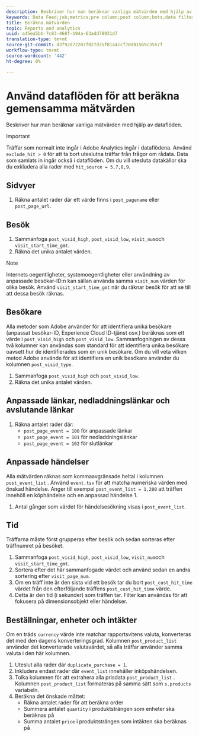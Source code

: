 ```yaml
---
description: Beskriver hur man beräknar vanliga mätvärden med hjälp av dataflöden.
keywords: Data Feed;job;metrics;pre column;post column;bots;date filtering;event string;common;formulas
title: Beräkna mätvärden
topic: Reports and analytics
uuid: a45ea5bb-7c83-468f-b94a-63add78931d7
translation-type: tm+mt
source-git-commit: d3f92d72207f027d35f81a4ccf70d01569c3557f
workflow-type: tm+mt
source-wordcount: '442'
ht-degree: 0%

---
```



# Använd dataflöden för att beräkna gemensamma mätvärden

Beskriver hur man beräknar vanliga mätvärden med hjälp av dataflöden.

>[!IMPORTANT]
>
>Träffar som normalt inte ingår i Adobe Analytics ingår i dataflödena. Använd `exclude_hit > 0` för att ta bort uteslutna träffar från frågor om rådata. Data som samlats in ingår också i dataflöden. Om du vill utesluta datakällor ska du exkludera alla rader med `hit_source = 5,7,8,9`.

## Sidvyer

1. Räkna antalet rader där ett värde finns i `post_pagename` eller `post_page_url`.

## Besök

1. Sammanfoga `post_visid_high`, `post_visid_low`, `visit_num`och `visit_start_time_gmt`.
1. Räkna det unika antalet värden.

>[!NOTE]
>
>Internets oegentligheter, systemoegentligheter eller användning av anpassade besökar-ID:n kan sällan använda samma `visit_num` värden för olika besök. Använd `visit_start_time_gmt` när du räknar besök för att se till att dessa besök räknas.

## Besökare

Alla metoder som Adobe använder för att identifiera unika besökare (anpassat besökar-ID, Experience Cloud ID-tjänst osv.) beräknas som ett värde i `post_visid_high` och `post_visid_low`. Sammanfogningen av dessa två kolumner kan användas som standard för att identifiera unika besökare oavsett hur de identifierades som en unik besökare. Om du vill veta vilken metod Adobe använde för att identifiera en unik besökare använder du kolumnen `post_visid_type`.

1. Sammanfoga `post_visid_high` och `post_visid_low`.
2. Räkna det unika antalet värden.

## Anpassade länkar, nedladdningslänkar och avslutande länkar

1. Räkna antalet rader där:
   * `post_page_event = 100` för anpassade länkar
   * `post_page_event = 101` för nedladdningslänkar
   * `post_page_event = 102` för slutlänkar

## Anpassade händelser

Alla mätvärden räknas som kommaavgränsade heltal i kolumnen `post_event_list` . Använd `event.tsv` för att matcha numeriska värden med önskad händelse. Anger till exempel `post_event_list = 1,200` att träffen innehöll en köphändelse och en anpassad händelse 1.

1. Antal gånger som värdet för händelsesökning visas i `post_event_list`.

## Tid

Träffarna måste först grupperas efter besök och sedan sorteras efter träffnumret på besöket.

1. Sammanfoga `post_visid_high`, `post_visid_low`, `visit_num`och `visit_start_time_gmt`.
2. Sortera efter det här sammanfogade värdet och använd sedan en andra sortering efter `visit_page_num`.
3. Om en träff inte är den sista vid ett besök tar du bort `post_cust_hit_time` värdet från den efterföljande träffens `post_cust_hit_time` värde.
4. Detta är den tid (i sekunder) som träffen tar. Filter kan användas för att fokusera på dimensionsobjekt eller händelser.

## Beställningar, enheter och intäkter

Om en träds `currency` värde inte matchar rapportsvitens valuta, konverteras det med den dagens konverteringsgrad. Kolumnen `post_product_list` använder det konverterade valutavärdet, så alla träffar använder samma valuta i den här kolumnen.

1. Uteslut alla rader där `duplicate_purchase = 1`.
2. Inkludera endast rader där `event_list` innehåller inköpshändelsen.
3. Tolka kolumnen för att extrahera alla prisdata `post_product_list` . Kolumnen `post_product_list` formateras på samma sätt som `s.products` variabeln.
4. Beräkna det önskade måttet:
   * Räkna antalet rader för att beräkna order
   * Summera antalet `quantity` i produktsträngen som enheter ska beräknas på
   * Summa antalet `price` i produktsträngen som intäkten ska beräknas på
